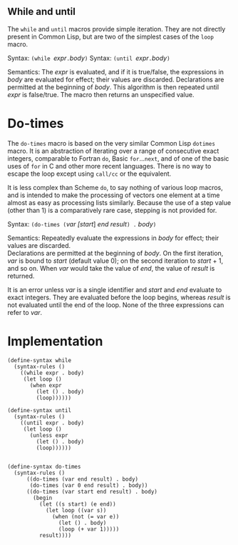 ## While and until

The `while` and `until` macros provide simple iteration.
They are not directly present in Common Lisp, but are two
of the simplest cases of the `loop` macro.  

Syntax: `(while `*expr*` . `*body*`)`
Syntax: `(until `*expr*` . `*body*`)`

Semantics: The *expr* is evaluated, and if it is true/false,
the expressions in *body* are evaluated for effect;
their values are discarded.
Declarations are permitted at the beginning of *body*.
This algorithm is then repeated until *expr* is false/true.
The macro then returns an unspecified value.

# Do-times

The `do-times` macro is based on the very similar Common Lisp `dotimes` macro.
It is an abstraction of iterating over a range of consecutive exact integers,
comparable to Fortran `do`, Basic `for`...`next`, and of one of the basic uses
of `for` in C and other more recent languages.
There is no way to escape the loop except using `call/cc` or the equivalent.

It is less complex than Scheme `do`, to say nothing of various loop macros, and is
intended to make the processing of vectors one element at a time almost as easy as
processing lists similarly.
Because the use of a step value (other than 1) is a comparatively rare case,
stepping is not provided for.

Syntax: `(do-times (`*var [start*] *end* *result*`) .` *body*`)`

Semantics: Repeatedly evaluate the expressions in *body*
for effect; their values are discarded.  
Declarations are permitted at the beginning of *body*.
On the first iteration, *var* is bound to *start* (default value 0);
on the second iteration to *start* + 1, and so on.  When *var* would take
the value of *end*, the value of *result* is returned.

It is an error unless *var* is a single identifier
and *start* and *end* evaluate to exact integers.
They are evaluated before the loop begins,
whereas *result* is not evaluated until the end of the loop.
None of the three expressions can refer to *var*.

# Implementation

```
(define-syntax while
  (syntax-rules ()
    ((while expr . body)
     (let loop ()
       (when expr
         (let () . body)
         (loop))))))
         
(define-syntax until
  (syntax-rules ()
    ((until expr . body)
     (let loop ()
       (unless expr
         (let () . body)
         (loop))))))


(define-syntax do-times
  (syntax-rules ()
      ((do-times (var end result) . body)
       (do-times (var 0 end result) . body))
      ((do-times (var start end result) . body)
        (begin
          (let ((s start) (e end))
            (let loop ((var s))
              (when (not (= var e))
                (let () . body)
                (loop (+ var 1)))))
          result))))
```
  